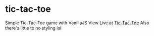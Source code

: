 # tic-tac-toe
Simple Tic-Tac-Toe game with VanillaJS
View Live at <a href = "https://tic-tac-toe-oliseh.netlify.app">Tic-Tac-Toe</a>
Also there's little to no styling lol
